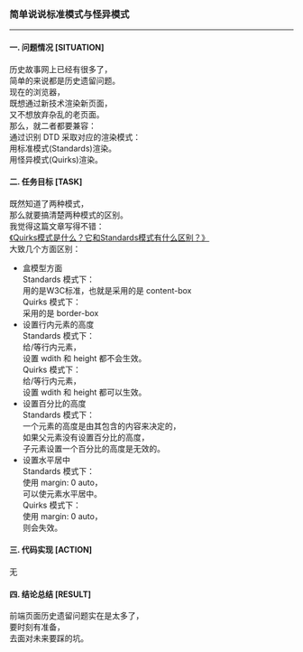 ### 简单说说标准模式与怪异模式
---

#### 一. 问题情况 [SITUATION]  
历史故事网上已经有很多了，  
简单的来说都是历史遗留问题。  
现在的浏览器，  
既想通过新技术渲染新页面，  
又不想放弃杂乱的老页面。  
那么，就二者都要兼容：  
通过识别 DTD 采取对应的渲染模式：  
用标准模式(Standards)渲染。  
用怪异模式(Quirks)渲染。  

#### 二. 任务目标 [TASK]  
既然知道了两种模式，  
那么就要搞清楚两种模式的区别。  
我觉得这篇文章写得不错：  
[《Quirks模式是什么？它和Standards模式有什么区别？》](https://blog.csdn.net/qq_36648555/article/details/78231558)  
大致几个方面区别：  
* 盒模型方面  
Standards 模式下：  
用的是W3C标准，也就是采用的是 content-box  
Quirks 模式下：  
采用的是 border-box  
* 设置行内元素的高度  
Standards 模式下：  
给/<span/>等行内元素，  
设置 wdith 和 height 都不会生效。  
Quirks 模式下：  
给/<span/>等行内元素，  
设置 wdith 和 height 都可以生效。  
* 设置百分比的高度  
Standards 模式下：  
一个元素的高度是由其包含的内容来决定的，  
如果父元素没有设置百分比的高度，  
子元素设置一个百分比的高度是无效的。  
* 设置水平居中  
Standards 模式下：  
使用 margin: 0 auto，  
可以使元素水平居中。  
Quirks 模式下：  
使用 margin: 0 auto，  
则会失效。  

#### 三. 代码实现 [ACTION]  
无  

#### 四. 结论总结 [RESULT]  
前端页面历史遗留问题实在是太多了，  
要时刻有准备，  
去面对未来要踩的坑。  